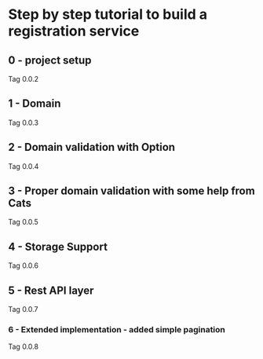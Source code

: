 # Step by step tutorial to build a registration service #

## 0 - project setup


Tag 0.0.2 

## 1 - Domain 

Tag 0.0.3

## 2 - Domain validation with Option

Tag 0.0.4

## 3 - Proper domain validation with some help from Cats

Tag 0.0.5

## 4 - Storage Support

Tag 0.0.6 

## 5 - Rest API layer 

Tag 0.0.7

### 6 - Extended implementation - added simple pagination

Tag 0.0.8